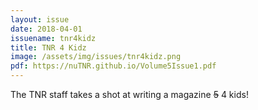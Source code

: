 ```yaml
---
layout: issue
date: 2018-04-01
issuename: tnr4kidz
title: TNR 4 Kidz
image: /assets/img/issues/tnr4kidz.png
pdf: https://nuTNR.github.io/Volume5Issue1.pdf
---
```


The TNR staff takes a shot at writing a magazine <strike>5</strike> 4 kids!